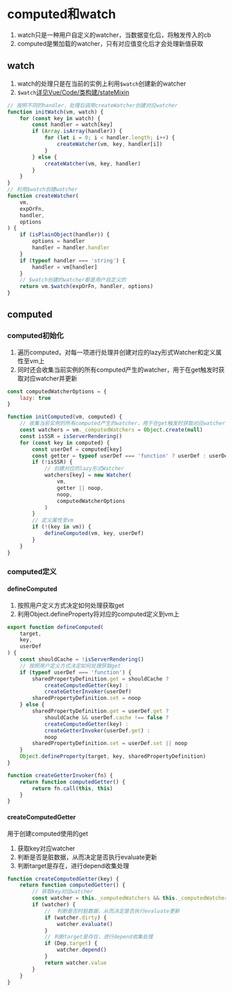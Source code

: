 # computed和watch
1. watch只是一种用户自定义的watcher，当数据变化后，将触发传入的cb
2. computed是懒加载的watcher，只有对应值变化后才会处理新值获取

## watch

1. watch的处理只是在当前的实例上利用`$watch`创建新的watcher
2. `$watch`[详见Vue/Code/类构建/stateMixin](../01-类构建/03-stateMixin.md)

```js
// 按照不同的handler，处理后调用createWatcher创建对应watcher
function initWatch(vm, watch) {
    for (const key in watch) {
        const handler = watch[key]
        if (Array.isArray(handler)) {
            for (let i = 0; i < handler.length; i++) {
                createWatcher(vm, key, handler[i])
            }
        } else {
            createWatcher(vm, key, handler)
        }
    }
}
// 利用$watch创建watcher
function createWatcher(
    vm,
    expOrFn,
    handler,
    options
) {
    if (isPlainObject(handler)) {
        options = handler
        handler = handler.handler
    }
    if (typeof handler === 'string') {
        handler = vm[handler]
    }
    // $watch创建的watcher都是用户自定义的
    return vm.$watch(expOrFn, handler, options)
}
```

## computed

### computed初始化

1. 遍历computed，对每一项进行处理并创建对应的lazy形式Watcher和定义属性至vm上
2. 同时还会收集当前实例的所有computed产生的watcher，用于在get触发时获取对应watcher并更新

```js
const computedWatcherOptions = {
    lazy: true
}

function initComputed(vm, computed) {
    // 收集当前实例的所有computed产生的watcher，用于在get触发时获取对应watcher并更新
    const watchers = vm._computedWatchers = Object.create(null)
    const isSSR = isServerRendering()
    for (const key in computed) {
        const userDef = computed[key]
        const getter = typeof userDef === 'function' ? userDef : userDef.get
        if (!isSSR) {
            // 创建对应的lazy形式Watcher
            watchers[key] = new Watcher(
                vm,
                getter || noop,
                noop,
                computedWatcherOptions
            )
        }
        // 定义属性至vm
        if (!(key in vm)) {
            defineComputed(vm, key, userDef)
        }
    }
}
```

### computed定义

#### defineComputed

1. 按照用户定义方式决定如何处理获取get
2. 利用Object.defineProperty将对应的computed定义到vm上

```js
export function defineComputed(
    target,
    key,
    userDef
) {
    const shouldCache = !isServerRendering()
    // 按照用户定义方式决定如何处理获取get
    if (typeof userDef === 'function') {
        sharedPropertyDefinition.get = shouldCache ?
            createComputedGetter(key) :
            createGetterInvoker(userDef)
        sharedPropertyDefinition.set = noop
    } else {
        sharedPropertyDefinition.get = userDef.get ?
            shouldCache && userDef.cache !== false ?
            createComputedGetter(key) :
            createGetterInvoker(userDef.get) :
            noop
        sharedPropertyDefinition.set = userDef.set || noop
    }
    Object.defineProperty(target, key, sharedPropertyDefinition)
}

function createGetterInvoker(fn) {
    return function computedGetter() {
        return fn.call(this, this)
    }
}
```

#### createComputedGetter

用于创建computed使用的get
1. 获取key对应watcher
2. 判断是否是脏数据，从而决定是否执行evaluate更新
3. 判断target是存在，进行depend收集处理

```js
function createComputedGetter(key) {
    return function computedGetter() {
        // 获取key对应watcher
        const watcher = this._computedWatchers && this._computedWatchers[key]
        if (watcher) {
            //  判断是否时脏数据，从而决定是否执行evaluate更新
            if (watcher.dirty) {
                watcher.evaluate()
            }
            // 判断target是存在，进行depend收集处理
            if (Dep.target) {
                watcher.depend()
            }
            return watcher.value
        }
    }
}
```
